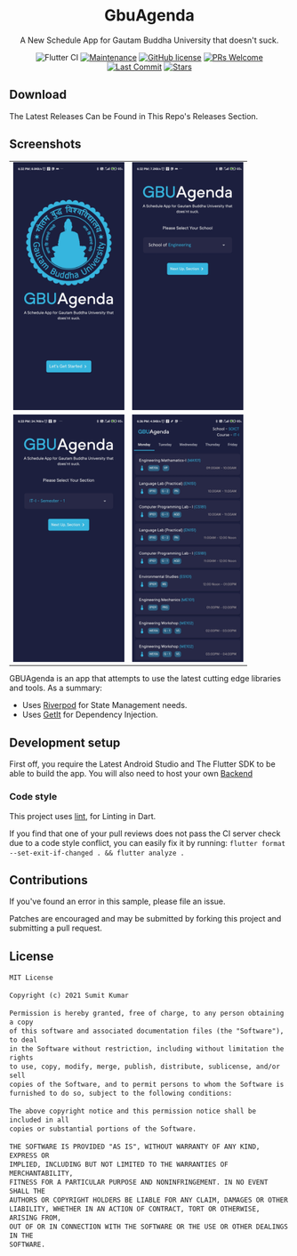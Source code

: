 <div align="center">

<h1>GbuAgenda</h1>

A New Schedule App for Gautam Buddha University that doesn't suck.

![Flutter CI](https://github.com/imsk17/GBU-Agenda/workflows/Flutter%20CI/badge.svg)
[![Maintenance](https://img.shields.io/badge/Maintained%3F-yes-green.svg)](https://GitHub.com/imsk17/Gbu-Agenda/graphs/commit-activity)
[![GitHub license](https://img.shields.io/github/license/Naereen/StrapDown.js.svg)](https://opensource.org/licenses/MIT)
[![PRs Welcome](https://img.shields.io/badge/PRs-welcome-brightgreen.svg)](http://makeapullrequest.com)
[![Last Commit](https://img.shields.io/github/last-commit/imsk17/gbu-agenda)](https://github.com/imsk17/GBU-Agenda/commits/master)
[![Stars](https://img.shields.io/github/stars/imsk17/gbu-agenda?style=social)](https://github.com/imsk17/gbu-agenda/stargazers)
</div>


## Download

The Latest Releases Can be Found in This Repo's Releases Section.

## Screenshots

| | | 
|:-------------------------:|:-------------------------:|
|<img width="200" alt="Welcome Screen" src="./art/welcome_screen.jpg">  |  <img width="200" alt="School Screen" src="./art/school_screen.jpg">|
|<img width="200" alt="Section Screen" src="./art/section_screen.jpg">  |  <img width="200" alt="Timetable Screen" src="./art/timetable_screen.jpg">|


GBUAgenda is an app that attempts to use the latest cutting edge libraries and tools. As a summary:

- Uses [Riverpod](https://riverpod.dev) for State Management needs.
- Uses [GetIt](https://pub.dev/packages/get_it) for Dependency Injection.

## Development setup

First off, you require the Latest Android Studio and The Flutter SDK to be able to build the app. You will also need to host your own [Backend](https://github.com/imsk17/GBU-Agenda-Backend)

### Code style

This project uses [lint](https://pub.dev/packages/lint), for Linting in Dart.

If you find that one of your pull reviews does not pass the CI server check due to a code style conflict, you can
easily fix it by running: `flutter format --set-exit-if-changed . && flutter analyze .`

## Contributions

If you've found an error in this sample, please file an issue.

Patches are encouraged and may be submitted by forking this project and
submitting a pull request.

## License

```
MIT License

Copyright (c) 2021 Sumit Kumar

Permission is hereby granted, free of charge, to any person obtaining a copy
of this software and associated documentation files (the "Software"), to deal
in the Software without restriction, including without limitation the rights
to use, copy, modify, merge, publish, distribute, sublicense, and/or sell
copies of the Software, and to permit persons to whom the Software is
furnished to do so, subject to the following conditions:

The above copyright notice and this permission notice shall be included in all
copies or substantial portions of the Software.

THE SOFTWARE IS PROVIDED "AS IS", WITHOUT WARRANTY OF ANY KIND, EXPRESS OR
IMPLIED, INCLUDING BUT NOT LIMITED TO THE WARRANTIES OF MERCHANTABILITY,
FITNESS FOR A PARTICULAR PURPOSE AND NONINFRINGEMENT. IN NO EVENT SHALL THE
AUTHORS OR COPYRIGHT HOLDERS BE LIABLE FOR ANY CLAIM, DAMAGES OR OTHER
LIABILITY, WHETHER IN AN ACTION OF CONTRACT, TORT OR OTHERWISE, ARISING FROM,
OUT OF OR IN CONNECTION WITH THE SOFTWARE OR THE USE OR OTHER DEALINGS IN THE
SOFTWARE.
```

